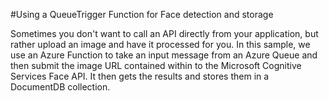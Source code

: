 ﻿#Using a QueueTrigger Function for Face detection and storage

Sometimes you don't want to call an API directly from your application, but rather upload an image and have it processed for you. In this sample, we use an Azure Function to take an input message from an Azure Queue and then submit the image URL contained within to the Microsoft Cognitive Services Face API. It then gets the results and stores them in a DocumentDB collection.